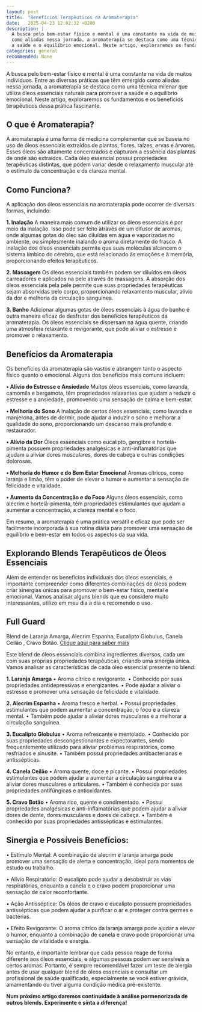 ```yaml
---
layout: post
title:  "Benefícios Terapêuticos da Aromaterapia"
date:   2025-04-23 12:02:32 +0200
description: |
  A busca pelo bem-estar físico e mental é uma constante na vida de muitos indivíduos. Entre as diversas práticas que têm emergido 
  como aliadas nessa jornada, a aromaterapia se destaca como uma técnica milenar que utiliza óleos essenciais naturais para promover 
  a saúde e o equilíbrio emocional. Neste artigo, exploraremos os fundamentos e os benefícios terapêuticos dessa prática fascinante.
categories: general
recommended: None
---
```


A busca pelo bem-estar físico e mental é uma constante na vida de muitos indivíduos. Entre as diversas práticas que têm emergido como 
aliadas nessa jornada, a aromaterapia se destaca como uma técnica milenar que utiliza óleos essenciais naturais para promover a saúde e 
o equilíbrio emocional. Neste artigo, exploraremos os fundamentos e os benefícios terapêuticos dessa prática fascinante.

## O que é Aromaterapia?
A aromaterapia é uma forma de medicina complementar que se baseia no uso de óleos essenciais extraídos de plantas, flores, raízes, ervas 
e árvores. Esses óleos são altamente concentrados e capturam a essência das plantas de onde são extraídos. Cada óleo essencial possui 
propriedades terapêuticas distintas, que podem variar desde o relaxamento muscular até o estímulo da concentração e da clareza mental.

## Como Funciona?
A aplicação dos óleos essenciais na aromaterapia pode ocorrer de diversas formas, incluindo:

**1.	Inalação**   A maneira mais comum de utilizar os óleos essenciais é por meio da inalação. Isso pode ser feito através de um difusor 
de aromas, onde algumas gotas do óleo são diluídas em água e vaporizadas no ambiente, ou simplesmente inalando o aroma diretamente do frasco. 
A inalação dos óleos essenciais permite que suas moléculas alcancem o sistema límbico do cérebro, que está relacionado às emoções e à memória, 
proporcionando efeitos terapêuticos.

**2.	Massagem**  Os óleos essenciais também podem ser diluídos em óleos carreadores e aplicados na pele através de massagens. A absorção 
dos óleos essenciais pela pele permite que suas propriedades terapêuticas sejam absorvidas pelo corpo, proporcionando relaxamento muscular, 
alívio da dor e melhoria da circulação sanguínea.

**3.	Banho**  Adicionar algumas gotas de óleos essenciais à água do banho é outra maneira eficaz de desfrutar dos benefícios terapêuticos 
da aromaterapia. Os óleos essenciais se dispersam na água quente, criando uma atmosfera relaxante e revigorante, que pode aliviar o estresse 
e promover o relaxamento.

## Benefícios da Aromaterapia

Os benefícios da aromaterapia são vastos e abrangem tanto o aspecto físico quanto o emocional. Alguns dos benefícios mais comuns incluem:

**•	Alívio do Estresse e Ansiedade**  Muitos óleos essenciais, como lavanda, camomila e bergamota, têm propriedades relaxantes que ajudam a 
reduzir o estresse e a ansiedade, promovendo uma sensação de calma e bem-estar.

**•	Melhoria do Sono**  A inalação de certos óleos essenciais, como lavanda e manjerona, antes de dormir, pode ajudar a induzir o sono e 
melhorar a qualidade do sono, proporcionando um descanso mais profundo e restaurador.

**•	Alívio da Dor**  Óleos essenciais como eucalipto, gengibre e hortelã-pimenta possuem propriedades analgésicas e anti-inflamatórias que 
ajudam a aliviar dores musculares, dores de cabeça e outras condições dolorosas.

**•	Melhoria do Humor e do Bem Estar Emocional**  Aromas cítricos, como laranja e limão, têm o poder de elevar o humor e aumentar a sensação de 
felicidade e vitalidade.

**•	Aumento da Concentração e do Foco**  Alguns óleos essenciais, como alecrim e hortelã-pimenta, têm propriedades estimulantes que ajudam a 
aumentar a concentração, a clareza mental e o foco.

Em resumo, a aromaterapia é uma prática versátil e eficaz que pode ser facilmente incorporada à sua rotina diária para promover uma sensação de 
equilíbrio e bem-estar em todos os aspectos da sua vida.

## Explorando Blends Terapêuticos de Óleos Essenciais

Além de entender os benefícios individuais dos óleos essenciais, é importante compreender como diferentes combinações de óleos podem criar 
sinergias únicas para promover o bem-estar físico, mental e emocional. Vamos analisar alguns blends que eu considero muito interessantes,
utilizo em meu dia a dia e recomendo o uso. 


## Full Guard
Blend de Laranja Amarga, Alecrim Espanha, Eucalipto Globulus, Canela Ceilão , Cravo Botão. [Clique aqui para saber mais](https://loja.luciluci.com.br/produto/essencial-oil-blend-full-guard-15ml)

Este blend de óleos essenciais combina ingredientes diversos, cada um com suas próprias propriedades terapêuticas, criando uma sinergia única. 
Vamos analisar as características de cada óleo essencial presente no blend:

**1.	Laranja Amarga**
•	Aroma cítrico e revigorante.
•	Conhecido por suas propriedades antidepressivas e energizantes.
•	Pode ajudar a aliviar o estresse e promover uma sensação de felicidade e vitalidade.

**2.	Alecrim Espanha**
•	Aroma fresco e herbal.
•	Possui propriedades estimulantes que podem aumentar a concentração, o foco e a clareza mental.
•	Também pode ajudar a aliviar dores musculares e a melhorar a circulação sanguínea.

**3.	Eucalipto Globulus**
•	Aroma refrescante e mentolado.
•	Conhecido por suas propriedades descongestionantes e expectorantes, sendo frequentemente utilizado para aliviar problemas respiratórios, 
  como resfriados e sinusite.
•	Também possui propriedades antibacterianas e antissépticas.

**4.	Canela Ceilão**
•	Aroma quente, doce e picante.
•	Possui propriedades estimulantes que podem ajudar a aumentar a circulação sanguínea e a aliviar dores musculares e articulares.
•	Também é conhecida por suas propriedades antifúngicas e antioxidantes.

**5.	Cravo Botão**
•	Aroma rico, quente e condimentado.
•	Possui propriedades analgésicas e anti-inflamatórias que podem ajudar a aliviar dores de dente, dores musculares e dores de cabeça.
•	Também é conhecido por suas propriedades antissépticas e estimulantes.

## Sinergia e Possíveis Benefícios:
•	Estímulo Mental: A combinação de alecrim e laranja amarga pode promover uma sensação de alerta e concentração, ideal para momentos 
de estudo ou trabalho.

•	Alívio Respiratório: O eucalipto pode ajudar a desobstruir as vias respiratórias, enquanto a canela e o cravo podem proporcionar 
uma sensação de calor reconfortante.

•	Ação Antisséptica: Os óleos de cravo e eucalipto possuem propriedades antissépticas que podem ajudar a purificar o ar e proteger 
contra germes e bactérias.

•	Efeito Revigorante: O aroma cítrico da laranja amarga pode ajudar a elevar o humor, enquanto a combinação de canela e cravo pode 
proporcionar uma sensação de vitalidade e energia.

No entanto, é importante lembrar que cada pessoa reage de forma diferente aos óleos essenciais, e algumas pessoas podem ser sensíveis 
a certos aromas. Portanto, é sempre recomendável fazer um teste de alergia antes de usar qualquer blend de óleos essenciais e consultar 
um profissional de saúde qualificado, especialmente se você estiver grávida, amamentando ou tiver alguma condição médica pré-existente.

**Num próximo artigo daremos continuidade à análise pormenorizada de outros blends. Experimente e sinta a diferença!**
